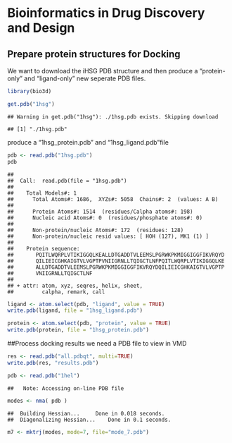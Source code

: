 Bioinformatics in Drug Discovery and Design
================

## Prepare protein structures for Docking

We want to download the iHSG PDB structure and then produce a
“protein-only” and “ligand-only” new seperate PDB files.

``` r
library(bio3d)

get.pdb("1hsg")
```

    ## Warning in get.pdb("1hsg"): ./1hsg.pdb exists. Skipping download

    ## [1] "./1hsg.pdb"

produce a “1hsg\_protein.pdb” and “1hsg\_ligand.pdb”file

``` r
pdb <- read.pdb("1hsg.pdb")
pdb
```

    ## 
    ##  Call:  read.pdb(file = "1hsg.pdb")
    ## 
    ##    Total Models#: 1
    ##      Total Atoms#: 1686,  XYZs#: 5058  Chains#: 2  (values: A B)
    ## 
    ##      Protein Atoms#: 1514  (residues/Calpha atoms#: 198)
    ##      Nucleic acid Atoms#: 0  (residues/phosphate atoms#: 0)
    ## 
    ##      Non-protein/nucleic Atoms#: 172  (residues: 128)
    ##      Non-protein/nucleic resid values: [ HOH (127), MK1 (1) ]
    ## 
    ##    Protein sequence:
    ##       PQITLWQRPLVTIKIGGQLKEALLDTGADDTVLEEMSLPGRWKPKMIGGIGGFIKVRQYD
    ##       QILIEICGHKAIGTVLVGPTPVNIIGRNLLTQIGCTLNFPQITLWQRPLVTIKIGGQLKE
    ##       ALLDTGADDTVLEEMSLPGRWKPKMIGGIGGFIKVRQYDQILIEICGHKAIGTVLVGPTP
    ##       VNIIGRNLLTQIGCTLNF
    ## 
    ## + attr: atom, xyz, seqres, helix, sheet,
    ##         calpha, remark, call

``` r
ligand <- atom.select(pdb, "ligand", value = TRUE)
write.pdb(ligand, file = "1hsg_ligand.pdb")

protein <- atom.select(pdb, "protein", value = TRUE)
write.pdb(protein, file = "1hsg_protein.pdb")
```

\#\#Process docking results we need a PDB file to view in VMD

``` r
res <- read.pdb("all.pdbqt", multi=TRUE) 
write.pdb(res, "results.pdb")
```

``` r
pdb <- read.pdb("1hel")
```

    ##   Note: Accessing on-line PDB file

``` r
modes <- nma( pdb )
```

    ##  Building Hessian...     Done in 0.018 seconds.
    ##  Diagonalizing Hessian...    Done in 0.1 seconds.

``` r
m7 <- mktrj(modes, mode=7, file="mode_7.pdb")
```
